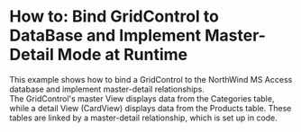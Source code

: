 # How to: Bind GridControl to DataBase and Implement Master-Detail Mode at Runtime


<p>This example shows how to bind a GridControl to the NorthWind MS Access database and implement master-detail relationships.<br />
The GridControl's master View displays data from the Categories table, while a detail View (CardView) displays data from the Products table. These tables are linked by a master-detail relationship, which is set up in code.</p>

<br/>


